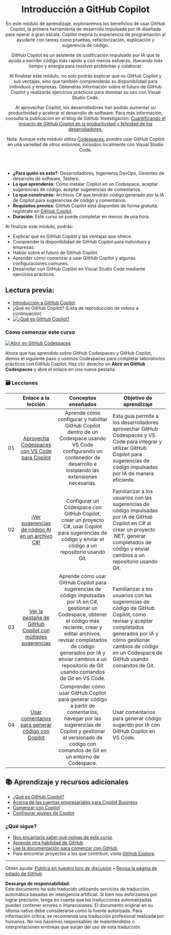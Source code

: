 <header>

# Introducción a GitHub Copilot

En este módulo de aprendizaje, exploraremos los beneficios de usar GitHub Copilot, la primera herramienta de desarrollo impulsada por IA diseñada para operar a gran escala. Copilot mejora tu experiencia de programación al ayudarte con tareas como pruebas, refactorización, explicación y sugerencia de código.

GitHub Copilot es un asistente de codificación impulsado por IA que te ayuda a escribir código más rápido y con menos esfuerzo, liberando más tiempo y energía para resolver problemas y colaborar.

Al finalizar este módulo, no solo podrás explicar qué es GitHub Copilot y sus ventajas, sino que también comprenderás su disponibilidad para individuos y empresas. Obtendrás información sobre el futuro de GitHub Copilot y realizarás ejercicios prácticos para dominar su uso con Visual Studio Code.

Al aprovechar Copilot, los desarrolladores han podido aumentar su productividad y acelerar el desarrollo de software. Para más información, consulta la publicación en el blog de GitHub: Investigación: [Cuantificando el impacto de GitHub Copilot en la productividad y felicidad de los desarrolladores.](https://github.blog/2022-09-07-research-quantifying-github-copilots-impact-on-developer-productivity-and-happiness)

Nota: Aunque este módulo utiliza [Codespaces](https://github.com/codespaces), puedes usar GitHub Copilot en una variedad de otros entornos, incluidos localmente con Visual Studio Code.
</header>

- **¿Para quién es esto?**: Desarrolladores, Ingenieros DevOps, Gerentes de desarrollo de software, Testers.
- **Lo que aprenderás**: Cómo instalar Copilot en un Codespace, aceptar sugerencias de código, aceptar sugerencias de comentarios.
- **Lo que construirás**: Archivos C# que tendrán código generado por la IA de Copilot para sugerencias de código y comentarios.
- **Requisitos previos**: GitHub Copilot está disponible de forma gratuita, regístrate en [GitHub Copilot](https://gh.io/copilot).
- **Duración**: Este curso se puede completar en menos de una hora.

Al finalizar este módulo, podrás:

- Explicar qué es GitHub Copilot y las ventajas que ofrece.
- Comprender la disponibilidad de GitHub Copilot para individuos y empresas.
- Hablar sobre el futuro de GitHub Copilot.
- Aprender cómo comenzar a usar GitHub Copilot y algunas configuraciones comunes.
- Desarrollar con GitHub Copilot en Visual Studio Code mediante ejercicios prácticos.

## Lectura previa:
- [Introducción a GitHub Copilot](https://learn.microsoft.com/en-us/training/modules/introduction-to-github-copilot/)
- ¿Qué es GitHub Copilot? (Lista de reproducción de videos a continuación)
- [![¿Qué es GitHub Copilot?](https://img.youtube.com/vi/QG1E0SCqqW8/0.jpg)](https://learn.microsoft.com/shows/introduction-to-github-copilot/what-is-github-copilot-1-of-6/)

### Cómo comenzar este curso

[![Abrir en GitHub Codespaces](https://github.com/codespaces/badge.svg)](https://codespaces.new/microsoft/mastering-github-copilot-for-dotnet-csharp-developers?devcontainer_path=.devcontainer%2Fintroduction%2Fdevcontainer.json)

Ahora que has aprendido sobre GitHub Codespaces y GitHub Copilot, demos el siguiente paso y usemos Codespaces para completar laboratorios prácticos con GitHub Copilot. Haz clic derecho en **Abrir en GitHub Codespaces** y abre el enlace en una nueva pestaña.

### 🗃️ Lecciones
|       |              Enlace a la lección              |                       Conceptos enseñados                       |                     Objetivo de aprendizaje                 |                             
| :---: | :--------------------------------------------: | :-------------------------------------------------------------: | ----------------------------------------------------------- |
| 01 | [Aprovecha Codespaces con VS Code para Copilot](https://github.com/microsoft/mastering-github-copilot-for-dotnet-csharp-developers/blob/main/03-Introduction-to-GitHub-Copilot/steps/1-copilot-extension.md) | Aprende cómo configurar y habilitar GitHub Copilot dentro de un Codespace usando VS Code configurando un contenedor de desarrollo e instalando las extensiones necesarias. | Esta guía permite a los desarrolladores aprovechar GitHub Codespaces y VS Code para integrar y utilizar GitHub Copilot para sugerencias de código impulsadas por IA de manera eficiente. |
| 02 | [¡Ver sugerencias de código AI en un archivo C#!](https://github.com/microsoft/mastering-github-copilot-for-dotnet-csharp-developers/blob/main/03-Introduction-to-GitHub-Copilot/steps/2-skills-dotnet.md) | Configurar un Codespace con GitHub Copilot, crear un proyecto C#, usar Copilot para sugerencias de código y enviar el código a un repositorio usando Git. | Familiarizar a los usuarios con las sugerencias de código impulsadas por IA de GitHub Copilot en C# al crear un proyecto .NET, generar completados de código y enviar cambios a un repositorio usando Git. | 
| 03 | [Ver la pestaña de GitHub Copilot con múltiples sugerencias](https://github.com/microsoft/mastering-github-copilot-for-dotnet-csharp-developers/blob/main/03-Introduction-to-GitHub-Copilot/steps/3-copilot-hub.md) | Aprende cómo usar GitHub Copilot para sugerencias de código impulsadas por IA en C#, gestionar un Codespace, obtener el código más reciente, crear y editar archivos, revisar completados de código generados por IA y enviar cambios a un repositorio de Git usando comandos de Git en VS Code. | Familiarizar a los usuarios con las sugerencias de código de GitHub Copilot, cómo revisar y aceptar completados generados por IA y cómo gestionar cambios de código en un Codespace de GitHub usando comandos de Git. | 
| 04 | [Usar comentarios para generar código con Copilot](https://github.com/microsoft/mastering-github-copilot-for-dotnet-csharp-developers/blob/main/03-Introduction-to-GitHub-Copilot/steps/4-copilot-comment.md) | Comprender cómo usar GitHub Copilot para generar código a partir de comentarios, navegar por las sugerencias de Copilot y gestionar el versionado de código con comandos de Git en un entorno de Codespace. | Usar comentarios para generar código sugerido por IA con GitHub Copilot en VS Code. | 

## 📚 Aprendizaje y recursos adicionales

- [¿Qué es GitHub Copilot?](https://docs.github.com/en/copilot/about-github-copilot/what-is-github-copilot)
- [Acerca de las cuentas empresariales para Copilot Business](https://docs.github.com/en/enterprise-cloud@latest/admin/copilot-business-only/about-enterprise-accounts-for-copilot-business)
- [Comenzar con Copilot](https://docs.github.com/en/copilot/getting-started-with-github-copilot/getting-started-with-github-copilot-in-visual-studio-code)
- [Configurar ajustes de Copilot](https://docs.github.com/en/copilot/configuring-github-copilot/configuring-github-copilot-settings-on-githubcom)

### ¿Qué sigue?

- [Nos encantaría saber qué opinas de este curso](https://github.com/orgs/skills/discussions/categories/code-with-copilot).
- [Aprende otra habilidad de GitHub](https://github.com/skills).
- [Lee la documentación para comenzar con GitHub](https://docs.github.com/en/get-started).
- Para encontrar proyectos a los que contribuir, visita [GitHub Explore](https://github.com/explore).

<footer>

---

Obtén ayuda: [Publica en nuestro foro de discusión](https://github.com/orgs/skills/discussions/categories/code-with-copilot) • [Revisa la página de estado de GitHub](https://www.githubstatus.com/)

**Descargo de responsabilidad**:  
Este documento ha sido traducido utilizando servicios de traducción automática basados en inteligencia artificial. Si bien nos esforzamos por lograr precisión, tenga en cuenta que las traducciones automatizadas pueden contener errores o imprecisiones. El documento original en su idioma nativo debe considerarse como la fuente autorizada. Para información crítica, se recomienda una traducción profesional realizada por humanos. No nos hacemos responsables de malentendidos o interpretaciones erróneas que surjan del uso de esta traducción.
